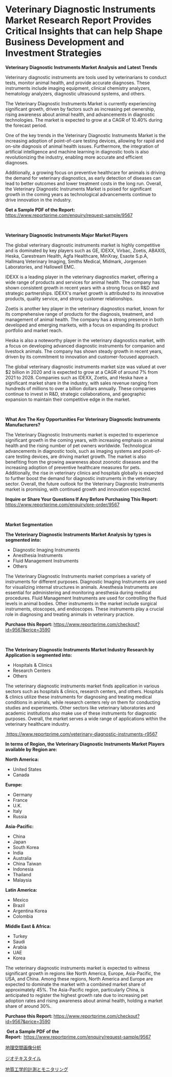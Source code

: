 <p><h1>Veterinary Diagnostic Instruments Market Research Report Provides Critical Insights that can help Shape Business Development and Investment Strategies</h1></p><p><strong>Veterinary Diagnostic Instruments Market Analysis and Latest Trends</strong></p>
<p><p>Veterinary diagnostic instruments are tools used by veterinarians to conduct tests, monitor animal health, and provide accurate diagnoses. These instruments include imaging equipment, clinical chemistry analyzers, hematology analyzers, diagnostic ultrasound systems, and others.</p><p>The Veterinary Diagnostic Instruments Market is currently experiencing significant growth, driven by factors such as increasing pet ownership, rising awareness about animal health, and advancements in diagnostic technologies. The market is expected to grow at a CAGR of 10.40% during the forecast period.</p><p>One of the key trends in the Veterinary Diagnostic Instruments Market is the increasing adoption of point-of-care testing devices, allowing for rapid and on-site diagnosis of animal health issues. Furthermore, the integration of artificial intelligence and machine learning in diagnostic tools is also revolutionizing the industry, enabling more accurate and efficient diagnoses.</p><p>Additionally, a growing focus on preventive healthcare for animals is driving the demand for veterinary diagnostics, as early detection of diseases can lead to better outcomes and lower treatment costs in the long run. Overall, the Veterinary Diagnostic Instruments Market is poised for significant growth in the coming years as technological advancements continue to drive innovation in the industry.</p></p>
<p><strong>Get a Sample PDF of the Report:&nbsp;</strong> <a href="https://www.reportprime.com/enquiry/request-sample/9567">https://www.reportprime.com/enquiry/request-sample/9567</a></p>
<p>&nbsp;</p>
<p><strong>Veterinary Diagnostic Instruments Major Market Players</strong></p>
<p><p>The global veterinary diagnostic instruments market is highly competitive and is dominated by key players such as GE, IDEXX, Virbac, Zoetis, ABAXIS, Heska, Carestream Health, Agfa Healthcare, MinXray, Esaote S.p.A, Hallmarq Veterinary Imaging, Smiths Medical, Midmark, Jorgensen Laboratories, and Hallowell EMC.</p><p>IDEXX is a leading player in the veterinary diagnostics market, offering a wide range of products and services for animal health. The company has shown consistent growth in recent years with a strong focus on R&D and strategic partnerships. IDEXX's market growth is attributed to its innovative products, quality service, and strong customer relationships.</p><p>Zoetis is another key player in the veterinary diagnostics market, known for its comprehensive range of products for the diagnosis, treatment, and management of animal health. The company has a strong presence in both developed and emerging markets, with a focus on expanding its product portfolio and market reach.</p><p>Heska is also a noteworthy player in the veterinary diagnostics market, with a focus on developing advanced diagnostic instruments for companion and livestock animals. The company has shown steady growth in recent years, driven by its commitment to innovation and customer-focused approach.</p><p>The global veterinary diagnostic instruments market size was valued at over $2 billion in 2020 and is expected to grow at a CAGR of around 7% from 2021 to 2028. Companies such as IDEXX, Zoetis, and Heska have a significant market share in the industry, with sales revenue ranging from hundreds of millions to over a billion dollars annually. These companies continue to invest in R&D, strategic collaborations, and geographic expansion to maintain their competitive edge in the market.</p></p>
<p>&nbsp;</p>
<p><strong>What Are The Key Opportunities For Veterinary Diagnostic Instruments Manufacturers?</strong></p>
<p><p>The Veterinary Diagnostic Instruments market is expected to experience significant growth in the coming years, with increasing emphasis on animal health and the rising number of pet owners worldwide. Technological advancements in diagnostic tools, such as imaging systems and point-of-care testing devices, are driving market growth. The market is also benefiting from the growing awareness about zoonotic diseases and the increasing adoption of preventive healthcare measures for pets. Additionally, the rise in veterinary clinics and hospitals globally is expected to further boost the demand for diagnostic instruments in the veterinary sector. Overall, the future outlook for the Veterinary Diagnostic Instruments market is promising, with continued growth and innovation expected.</p></p>
<p><strong>Inquire or Share Your Questions If Any Before Purchasing This Report:</strong> <a href="https://www.reportprime.com/enquiry/pre-order/9567">https://www.reportprime.com/enquiry/pre-order/9567</a></p>
<p>&nbsp;</p>
<p><strong>Market Segmentation</strong></p>
<p><strong>The Veterinary Diagnostic Instruments Market Analysis by types is segmented into:</strong></p>
<p><ul><li>Diagnostic Imaging Instruments</li><li>Anesthesia Instruments</li><li>Fluid Management Instruments</li><li>Others</li></ul></p>
<p><p>The Veterinary Diagnostic Instruments market comprises a variety of instruments for different purposes. Diagnostic Imaging Instruments are used for visualizing internal structures in animals. Anesthesia Instruments are essential for administering and monitoring anesthesia during medical procedures. Fluid Management Instruments are used for controlling the fluid levels in animal bodies. Other instruments in the market include surgical instruments, otoscopes, and endoscopes. These instruments play a crucial role in diagnosing and treating animals in veterinary practice.</p></p>
<p><strong>Purchase this Report:&nbsp;</strong><a href="https://www.reportprime.com/checkout?id=9567&price=3590">https://www.reportprime.com/checkout?id=9567&price=3590</a></p>
<p>&nbsp;</p>
<p><strong>The Veterinary Diagnostic Instruments Market Industry Research by Application is segmented into:</strong></p>
<p><ul><li>Hospitals & Clinics</li><li>Research Centers</li><li>Others</li></ul></p>
<p><p>The veterinary diagnostic instruments market finds application in various sectors such as hospitals & clinics, research centers, and others. Hospitals & clinics utilize these instruments for diagnosing and treating medical conditions in animals, while research centers rely on them for conducting studies and experiments. Other sectors like veterinary laboratories and academic institutions also make use of these instruments for diagnostic purposes. Overall, the market serves a wide range of applications within the veterinary healthcare industry.</p></p>
<p><a href="https://www.reportprime.com/veterinary-diagnostic-instruments-r9567">&nbsp;https://www.reportprime.com/veterinary-diagnostic-instruments-r9567</a></p>
<p><strong>In terms of Region, the Veterinary Diagnostic Instruments Market Players available by Region are:</strong></p>
<p>
    <p> <strong> North America: </strong>
        <ul>
            <li>United States</li>
            <li>Canada</li>
        </ul>
        </p> 
    <p> <strong> Europe: </strong>
        <ul>
            <li>Germany</li>
            <li>France</li>
            <li>U.K.</li>
            <li>Italy</li>
            <li>Russia</li>
        </ul>
        </p> 
    <p> <strong> Asia-Pacific: </strong>
        <ul>
            <li>China</li>
            <li>Japan</li>
            <li>South Korea</li>
            <li>India</li>
            <li>Australia</li>
            <li>China Taiwan</li>
            <li>Indonesia</li>
            <li>Thailand</li>
            <li>Malaysia</li>
        </ul>
        </p> 
    <p> <strong> Latin America: </strong>
        <ul>
            <li>Mexico</li>
            <li>Brazil</li>
            <li>Argentina Korea</li>
            <li>Colombia</li>
        </ul>
        </p> 
    <p> <strong> Middle East & Africa: </strong>
        <ul>
            <li>Turkey</li>
            <li>Saudi</li>
            <li>Arabia</li>
            <li>UAE</li>
            <li>Korea</li>
        </ul>
    </p>
    </p>
<p><p>The veterinary diagnostic instruments market is expected to witness significant growth in regions like North America, Europe, Asia-Pacific, the USA, and China. Among these regions, North America and Europe are expected to dominate the market with a combined market share of approximately 45%. The Asia-Pacific region, particularly China, is anticipated to register the highest growth rate due to increasing pet adoption rates and rising awareness about animal health, holding a market share of around 30%.</p></p>
<p><strong>Purchase this Report: </strong><a href="https://www.reportprime.com/checkout?id=9567&price=3590">https://www.reportprime.com/checkout?id=9567&price=3590</a></p>
<p>&nbsp;<strong>Get a Sample PDF of the Report:&nbsp;&nbsp;</strong><a href="https://www.reportprime.com/enquiry/request-sample/9567">https://www.reportprime.com/enquiry/request-sample/9567</a></p>
<p><strong></strong></p>
<p><p><a href="https://github.com/tanyaali3/Market-Research-Report-List-1/blob/main/194781878653.md">地理空間画像分析</a></p><p><a href="https://github.com/JanickJohns/Market-Research-Report-List-1/blob/main/113469978655.md">ジオテキスタイル</a></p><p><a href="https://github.com/DwightHuels1/Market-Research-Report-List-1/blob/main/259078278654.md">地質工学的計測とモニタリング</a></p></p>